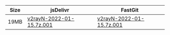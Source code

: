 |    Size   |     jsDelivr  | FastGit |
|  ---  |  ---  |  ---  |
| 19MB | [v2rayN-2022-01-15.7z.001](https://cdn.jsdelivr.net/gh/googleians/v2rayN-32@main/v2rayN-2022-01-15.7z.001) | [v2rayN-2022-01-15.7z.001](https://raw.fastgit.org/googleians/v2rayN-32/main/v2rayN-2022-01-15.7z.001) |
